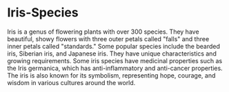 # Iris-Species
Iris is a genus of flowering plants with over 300 species. They have beautiful, showy flowers with three outer petals called "falls" and three inner petals called "standards." Some popular species include the bearded iris, Siberian iris, and Japanese iris. They have unique characteristics and growing requirements. Some iris species have medicinal properties such as the Iris germanica, which has anti-inflammatory and anti-cancer properties. The iris is also known for its symbolism, representing hope, courage, and wisdom in various cultures around the world.
